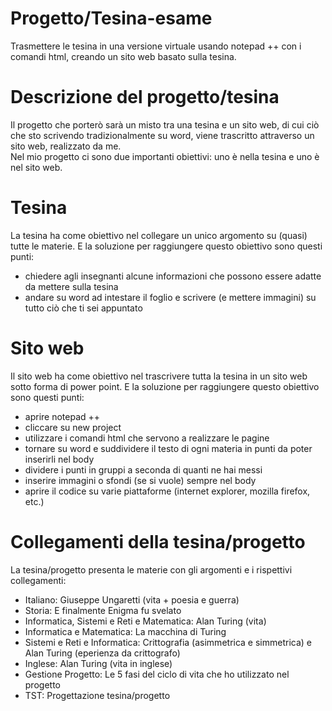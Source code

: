# Progetto/Tesina-esame
Trasmettere le tesina in una versione virtuale usando notepad ++ con i comandi html, creando un sito web basato sulla tesina.

# Descrizione del progetto/tesina
Il progetto che porterò sarà un misto tra una tesina e un sito web, di cui ciò che sto scrivendo tradizionalmente su word, viene trascritto attraverso un sito web, realizzato da me.   
Nel mio progetto ci sono due importanti obiettivi: uno è nella tesina e uno è nel sito web.

# Tesina 
La tesina ha come obiettivo nel collegare un unico argomento su (quasi) tutte le materie.
E la soluzione per raggiungere questo obiettivo sono questi punti:
* chiedere agli insegnanti alcune informazioni che possono essere adatte da mettere sulla tesina 
* andare su word ad intestare il foglio e scrivere (e mettere immagini) su tutto ciò che ti sei appuntato   

# Sito web
Il sito web ha come obiettivo nel trascrivere tutta la tesina in un sito web sotto forma di power point.
E la soluzione per raggiungere questo obiettivo sono questi punti:
* aprire notepad ++
* cliccare su new project 
* utilizzare i comandi html che servono a realizzare le pagine 
* tornare su word e suddividere il testo di ogni materia in punti da poter inserirli nel body
* dividere i punti in gruppi a seconda di quanti ne hai messi  
* inserire immagini o sfondi (se si vuole) sempre nel body
* aprire il codice su varie piattaforme (internet explorer, mozilla firefox, etc.)

# Collegamenti della tesina/progetto
La tesina/progetto presenta le materie con gli argomenti e i rispettivi collegamenti:
* Italiano: Giuseppe Ungaretti (vita + poesia e guerra)
* Storia: E finalmente Enigma fu svelato 
* Informatica, Sistemi e Reti e Matematica: Alan Turing (vita)
* Informatica e Matematica: La macchina di Turing
* Sistemi e Reti e Informatica: Crittografia (asimmetrica e simmetrica) e Alan Turing (eperienza da crittografo)
* Inglese: Alan Turing (vita in inglese)
* Gestione Progetto: Le 5 fasi del ciclo di vita che ho utilizzato nel progetto 
* TST: Progettazione tesina/progetto
